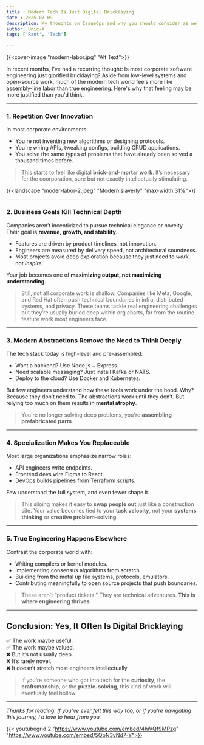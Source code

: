 ```yaml
---
title : Modern Tech Is Just Digital Bricklaying
date : 2025-07-09
description: My thoughts on IssueOps and why you should consider as well.  
author: Unic-X 
tags: ['Rant', 'Tech']

---
```


{{<cover-image "modern-labor.jpg" "Alt Text">}}

In recent months, I've had a recurring thought: Is most corporate software engineering just glorified bricklaying? Aside from low-level systems and open-source work, much of the modern tech world feels more like assembly-line labor than true engineering. Here's why that feeling may be more justified than you'd think.

---

### 1. Repetition Over Innovation

In most corporate environments:

- You're not inventing new algorithms or designing protocols.
- You're wiring APIs, tweaking configs, building CRUD applications.
- You solve the same types of problems that have already been solved a thousand times before.

> This starts to feel like digital **brick-and-mortar work**. It’s necessary for the coorporation, sure but not exactly intellectually stimulating.

{{<landscape "moder-labor-2.jpeg" "Modern slaverly" "max-width:31%">}}

---

### 2. Business Goals Kill Technical Depth

Companies aren’t incentivized to pursue technical elegance or novelty. Their goal is **revenue, growth, and stability**.

- Features are driven by product timelines, not innovation.
- Engineers are measured by delivery speed, not architectural soundness.
- Most projects avoid deep exploration because they just need to *work*, not *inspire*.

Your job becomes one of **maximizing output, not maximizing understanding**.

> Still, not all corporate work is shallow. Companies like Meta, Google, and Red Hat often push technical boundaries in infra, distributed systems, and privacy. These teams tackle real engineering challenges but they’re usually buried deep within org charts, far from the routine feature work most engineers face.

---

### 3. Modern Abstractions Remove the Need to Think Deeply

The tech stack today is high-level and pre-assembled:

- Want a backend? Use Node.js + Express.
- Need scalable messaging? Just install Kafka or NATS.
- Deploy to the cloud? Use Docker and Kubernetes.

But few engineers understand how these tools work under the hood. Why? Because they don’t need to. The abstractions work until they don’t. But relying too much on them results in **mental atrophy**. 

>You're no longer solving deep problems, you're **assembling prefabricated parts**.

---

### 4. Specialization Makes You Replaceable

Most large organizations emphasize narrow roles:

- API engineers write endpoints.
- Frontend devs wire Figma to React.
- DevOps builds pipelines from Terraform scripts.

Few understand the full system, and even fewer shape it.

>This siloing makes it easy to **swap people out** just like a construction site. Your value becomes tied to your **task velocity**, not your **systems thinking** or **creative problem-solving**.

---

### 5. True Engineering Happens Elsewhere

Contrast the corporate world with:

- Writing compilers or kernel modules.
- Implementing consensus algorithms from scratch.
- Building from the metal up  file systems, protocols, emulators.
- Contributing meaningfully to open source projects that push boundaries.

>These aren't “product tickets.” They are technical adventures. **This is where engineering thrives.**

---

## Conclusion: Yes, It Often Is Digital Bricklaying

✅ The work maybe useful.  
✅ The work maybe valued.  
❌ But it’s not usually deep.  
❌ It’s rarely novel.  
❌ It doesn’t stretch most engineers intellectually.

>If you’re someone who got into tech for the **curiosity**, the **craftsmanship**, or the **puzzle-solving**, this kind of work will eventually feel hollow.


---

*Thanks for reading. If you’ve ever felt this way too, or if you’re navigating this journey, I’d love to hear from you.*


{{< youtubegrid 2 "https://www.youtube.com/embed/4hiVQf9MPzg" "https://www.youtube.com/embed/5QbN3vNd7-Y">}}
